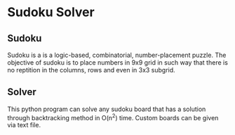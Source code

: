# Sudoku Solver

## Sudoku

Sudoku is a is a logic-based, combinatorial, number-placement puzzle. The objective of 
sudoku is to place numbers in 9x9 grid in such way that there is no reptition in the
columns, rows and even in 3x3 subgrid.

## Solver

This python program can solve any sudoku board that has a solution through backtracking method in O(n<sup>2</sup>) time.
Custom boards can  be given via text file.
